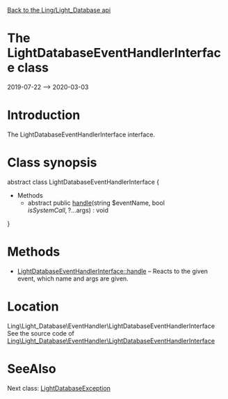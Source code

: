 [Back to the Ling/Light_Database api](https://github.com/lingtalfi/Light_Database/blob/master/doc/api/Ling/Light_Database.md)



The LightDatabaseEventHandlerInterface class
================
2019-07-22 --> 2020-03-03






Introduction
============

The LightDatabaseEventHandlerInterface interface.



Class synopsis
==============


abstract class <span class="pl-k">LightDatabaseEventHandlerInterface</span>  {

- Methods
    - abstract public [handle](https://github.com/lingtalfi/Light_Database/blob/master/doc/api/Ling/Light_Database/EventHandler/LightDatabaseEventHandlerInterface/handle.md)(string $eventName, bool $isSystemCall, ?...$args) : void

}






Methods
==============

- [LightDatabaseEventHandlerInterface::handle](https://github.com/lingtalfi/Light_Database/blob/master/doc/api/Ling/Light_Database/EventHandler/LightDatabaseEventHandlerInterface/handle.md) &ndash; Reacts to the given event, which name and args are given.





Location
=============
Ling\Light_Database\EventHandler\LightDatabaseEventHandlerInterface<br>
See the source code of [Ling\Light_Database\EventHandler\LightDatabaseEventHandlerInterface](https://github.com/lingtalfi/Light_Database/blob/master/EventHandler/LightDatabaseEventHandlerInterface.php)



SeeAlso
==============
Next class: [LightDatabaseException](https://github.com/lingtalfi/Light_Database/blob/master/doc/api/Ling/Light_Database/Exception/LightDatabaseException.md)<br>
